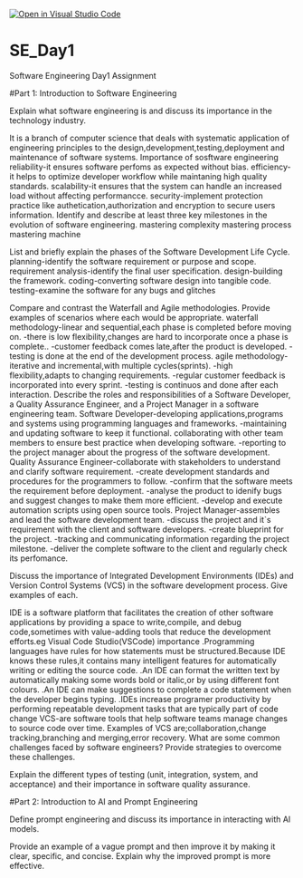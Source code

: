 [![Open in Visual Studio Code](https://classroom.github.com/assets/open-in-vscode-2e0aaae1b6195c2367325f4f02e2d04e9abb55f0b24a779b69b11b9e10269abc.svg)](https://classroom.github.com/online_ide?assignment_repo_id=18422013&assignment_repo_type=AssignmentRepo)
# SE_Day1
Software Engineering Day1 Assignment

#Part 1: Introduction to Software Engineering

Explain what software engineering is and discuss its importance in the technology industry.

It is a branch of computer science that deals with systematic application of engineering principles to the design,development,testing,deployment and maintenance of software systems.
Importance of sosftware engineering
reliability-it ensures software perfoms as expected without bias.
efficiency-it helps to optimize developer workflow while maintaning high quality standards.
scalability-it ensures that the system can handle an increased load without affecting performancce.
security-implement protection practice like authetication,authorization and encryption to secure users information.
Identify and describe at least three key milestones in the evolution of software engineering.
mastering complexity
mastering process 
mastering machine

List and briefly explain the phases of the Software Development Life Cycle.
planning-identify the software requirement or purpose and scope.
requirement analysis-identify the final user specification.
design-building the framework.
coding-converting software design into tangible code.
testing-examine the software for any bugs and glitches

Compare and contrast the Waterfall and Agile methodologies. Provide examples of scenarios where each would be appropriate.
waterfall methodology-linear and sequential,each phase is completed before moving on.
-there is low flexibility,changes are hard to incorporate 
 once a phase is complete..
 -customer feedback comes late,after the product is developed.
 -testing is done at the end of the development process.
 agile methodology-iterative and incremental,with multiple cycles(sprints).
 -high flexibility,adapts to changing requirements.
 -regular customer feedback is incorporated into every sprint.
 -testing is continuos and done after each interaction.
Describe the roles and responsibilities of a Software Developer, a Quality Assurance Engineer, and a Project Manager in a software engineering team.
Software Developer-developing applications,programs and systems using programming languages and frameworks.
-maintaining and updating software to keep it functional.
collaborating with other team members to ensure best practice when developing software.
-reporting to the project manager about the progress of the software development.
Quality Assurance Engineer-collaborate with stakeholders to understand and clarify software requirement.
-create development standards and procedures for the programmers to follow.
-confirm that the software meets the requirement before deployment.
-analyse the product to idenify bugs and suggest changes to make them more efficient.
-develop and execute automation scripts using open source tools.
Project Manager-assembles and lead the software development team.
-discuss the project and it`s requirement with the client and software developers.
-create blueprint for the project.
-tracking and communicating information regarding the project milestone.
-deliver the complete software to the client and regularly check its perfomance.


Discuss the importance of Integrated Development Environments (IDEs) and Version Control Systems (VCS) in the software development process. Give examples of each.

IDE is a software platform that facilitates the creation of other software applications by providing a space to write,compile, and debug code,sometimes with value-adding tools that reduce the development efforts.eg Visual Code Studio(VSCode)
importance
.Programming languages have rules for how statements must be structured.Because IDE knows these rules,it contains many intelligent features for automatically writing or editing the source code.
.An IDE can format the written text by automatically making some words bold or italic,or by using different font colours.
.An IDE can make suggestions to complete a code statement when the developer begins typing.
.IDEs increase programer productivity by performing repeatable development tasks that are typically part of code change
VCS-are software tools that help software teams manage changes to source code over time.
Examples of VCS are;collaboration,change tracking,branching and merging,error recovery.
What are some common challenges faced by software engineers? Provide strategies to overcome these challenges.


Explain the different types of testing (unit, integration, system, and acceptance) and their importance in software quality assurance.

#Part 2: Introduction to AI and Prompt Engineering


Define prompt engineering and discuss its importance in interacting with AI models.


Provide an example of a vague prompt and then improve it by making it clear, specific, and concise. Explain why the improved prompt is more effective.
